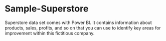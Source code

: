 # Sample-Superstore
Superstore data set comes with Power BI. It contains information about products, sales, profits, and so on that you can use to identify key areas for improvement within this fictitious company.
